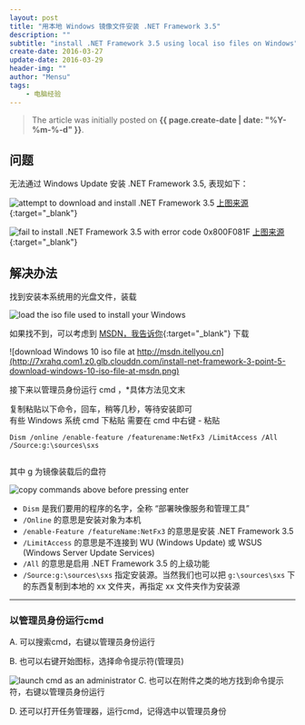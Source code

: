 ```yaml
---
layout: post
title: "用本地 Windows 镜像文件安装 .NET Framework 3.5"
description: ""
subtitle: "install .NET Framework 3.5 using local iso files on Windows"
create-date: 2016-03-27
update-date: 2016-03-29
header-img: ""
author: "Mensu"
tags:
    - 电脑经验
---
```


> The article was initially posted on **{{ page.create-date | date: "%Y-%m-%-d" }}**.

## 问题

无法通过 Windows Update 安装 .NET Framework 3.5, 表现如下：

![attempt to download and install .NET Framework 3.5](http://7xrahq.com1.z0.glb.clouddn.com/install-net-framework-3-point-5-attempt-to-download-and-install-net-framework-3-point-5.png)
[上图来源](http://bbs.pcbeta.com/viewthread-1413582-1-1.html){:target="_blank"}

![fail to install .NET Framework 3.5 with error code 0x800F081F](http://7xrahq.com1.z0.glb.clouddn.com/install-net-framework-3-point-5-fail-to-install-net-framework-3-point-5-with-error-code-0x800F081F.jpg)
[上图来源](http://zhidao.baidu.com/question/516655900.html){:target="_blank"}

## 解决办法

找到安装本系统用的光盘文件，装载

![load the iso file used to install your Windows](http://7xrahq.com1.z0.glb.clouddn.com/install-net-framework-3-point-5-load-iso-file.png)

如果找不到，可以考虑到 [MSDN，我告诉你](http://msdn.itellyou.cn){:target="_blank"} 下载

![download Windows 10 iso file at http://msdn.itellyou.cn](http://7xrahq.com1.z0.glb.clouddn.com/install-net-framework-3-point-5-download-windows-10-iso-file-at-msdn.png)

接下来以管理员身份运行 cmd ，*具体方法见文末

复制粘贴以下命令，回车，稍等几秒，等待安装即可  
有些 Windows 系统 cmd 下粘贴 需要在 cmd 中右键 - 粘贴

~~~
Dism /online /enable-feature /featurename:NetFx3 /LimitAccess /All /Source:g:\sources\sxs
 
~~~

其中 g 为镜像装载后的盘符

![copy commands above before pressing enter](http://7xrahq.com1.z0.glb.clouddn.com/install-net-framework-3-point-5-copy-commands-above.png)

- `Dism` 是我们要用的程序的名字，全称 “部署映像服务和管理工具”
- `/Online` 的意思是安装对象为本机
- `/enable-Feature /featureName:NetFx3` 的意思是安装 .NET Framework 3.5
- `/LimitAccess` 的意思是不连接到 WU (Windows Update) 或 WSUS (Windows Server Update Services)
- `/All` 的意思是启用 .NET Framework 3.5 的上级功能
- `/Source:g:\sources\sxs` 指定安装源。当然我们也可以把 `g:\sources\sxs` 下的东西复制到本地的 xx 文件夹，再指定 xx 文件夹作为安装源

---

### 以管理员身份运行cmd

A. 可以搜索cmd，右键以管理员身份运行
  
B. 也可以右键开始图标，选择命令提示符(管理员)

![launch cmd as an administrator](http://7xrahq.com1.z0.glb.clouddn.com/fix-broken-icon-Adobe-launch-cmd-as-administrator.png)
C. 也可以在附件之类的地方找到命令提示符，右键以管理员身份运行

D. 还可以打开任务管理器，运行cmd，记得选中以管理员身份